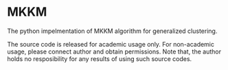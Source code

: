 # MKKM
The python impelmentation of MKKM algorithm for generalized clustering.

The source code is released for academic usage only. For non-academic usage, please connect author and obtain permissions.
Note that, the author holds no resposibility for any results of using such source codes.

